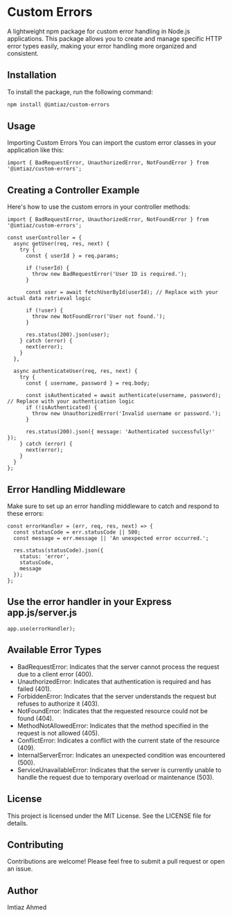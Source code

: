 # Custom Errors

A lightweight npm package for custom error handling in Node.js applications. This package allows you to create and manage specific HTTP error types easily, making your error handling more organized and consistent.

## Installation

To install the package, run the following command:

```bash
npm install @imtiaz/custom-errors
```

## Usage
Importing Custom Errors
You can import the custom error classes in your application like this:

```
import { BadRequestError, UnauthorizedError, NotFoundError } from '@imtiaz/custom-errors';
```

## Creating a Controller Example
Here's how to use the custom errors in your controller methods:

```
import { BadRequestError, UnauthorizedError, NotFoundError } from '@imtiaz/custom-errors';

const userController = {
  async getUser(req, res, next) {
    try {
      const { userId } = req.params;

      if (!userId) {
        throw new BadRequestError('User ID is required.');
      }

      const user = await fetchUserById(userId); // Replace with your actual data retrieval logic

      if (!user) {
        throw new NotFoundError('User not found.');
      }

      res.status(200).json(user);
    } catch (error) {
      next(error);
    }
  },

  async authenticateUser(req, res, next) {
    try {
      const { username, password } = req.body;

      const isAuthenticated = await authenticate(username, password); // Replace with your authentication logic
      if (!isAuthenticated) {
        throw new UnauthorizedError('Invalid username or password.');
      }

      res.status(200).json({ message: 'Authenticated successfully!' });
    } catch (error) {
      next(error);
    }
  }
};
```
## Error Handling Middleware
Make sure to set up an error handling middleware to catch and respond to these errors:

```
const errorHandler = (err, req, res, next) => {
  const statusCode = err.statusCode || 500;
  const message = err.message || 'An unexpected error occurred.';

  res.status(statusCode).json({
    status: 'error',
    statusCode,
    message
  });
};
```

## Use the error handler in your Express app.js/server.js
```
app.use(errorHandler);
```

## Available Error Types
* BadRequestError: Indicates that the server cannot process the request due to a client error (400).
* UnauthorizedError: Indicates that authentication is required and has failed (401).
* ForbiddenError: Indicates that the server understands the request but refuses to authorize it (403).
* NotFoundError: Indicates that the requested resource could not be found (404).
* MethodNotAllowedError: Indicates that the method specified in the request is not allowed (405).
* ConflictError: Indicates a conflict with the current state of the resource (409).
* InternalServerError: Indicates an unexpected condition was encountered (500).
* ServiceUnavailableError: Indicates that the server is currently unable to handle the request due to temporary overload or maintenance (503).

## License
This project is licensed under the MIT License. See the LICENSE file for details.

## Contributing
Contributions are welcome! Please feel free to submit a pull request or open an issue.

## Author
Imtiaz Ahmed
